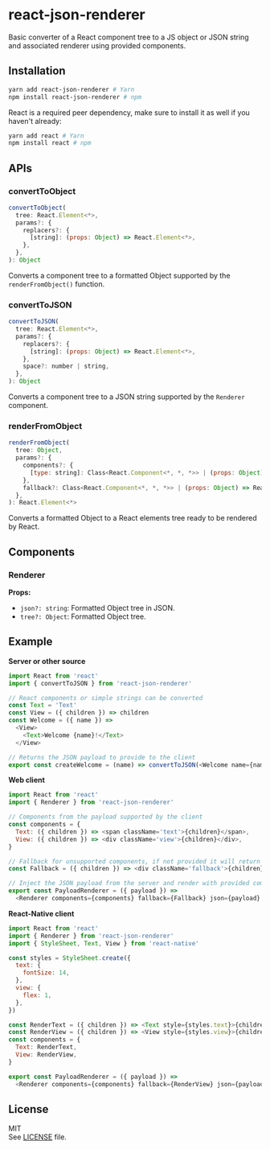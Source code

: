 # react-json-renderer

Basic converter of a React component tree to a JS object or JSON string and associated renderer using provided components.

## Installation

```sh
yarn add react-json-renderer # Yarn
npm install react-json-renderer # npm
```

React is a required peer dependency, make sure to install it as well if you haven't already:

```sh
yarn add react # Yarn
npm install react # npm
```

## APIs

### convertToObject

```js
convertToObject(
  tree: React.Element<*>,
  params?: {
    replacers?: {
      [string]: (props: Object) => React.Element<*>,
    },
  },
): Object
```

Converts a component tree to a formatted Object supported by the `renderFromObject()` function.

### convertToJSON

```js
convertToJSON(
  tree: React.Element<*>,
  params?: {
    replacers?: {
      [string]: (props: Object) => React.Element<*>,
    },
    space?: number | string,
  },
): Object
```

Converts a component tree to a JSON string supported by the `Renderer` component.

### renderFromObject

```js
renderFromObject(
  tree: Object,
  params?: {
    components?: {
      [type: string]: Class<React.Component<*, *, *>> | (props: Object) => React.Element<*>,
    },
    fallback?: Class<React.Component<*, *, *>> | (props: Object) => React.Element<*>,
  },
): React.Element<*>
```

Converts a formatted Object to a React elements tree ready to be rendered by React.

## Components

### Renderer

**Props:**

- `json?: string`: Formatted Object tree in JSON.
- `tree?: Object`: Formatted Object tree.

## Example

**Server or other source**

```js
import React from 'react'
import { convertToJSON } from 'react-json-renderer'

// React components or simple strings can be converted
const Text = 'Text'
const View = ({ children }) => children
const Welcome = ({ name }) =>
  <View>
    <Text>Welcome {name}!</Text>
  </View>

// Returns the JSON payload to provide to the client
export const createWelcome = (name) => convertToJSON(<Welcome name={name} />)
```

**Web client**

```js
import React from 'react'
import { Renderer } from 'react-json-renderer'

// Components from the payload supported by the client
const components = {
  Text: ({ children }) => <span className='text'>{children}</span>,
  View: ({ children }) => <div className='view'>{children}</div>,
}

// Fallback for unsupported components, if not provided it will return null and therefore not render the component and its children
const Fallback = ({ children }) => <div className='fallback'>{children}</div>

// Inject the JSON payload from the server and render with provided component and fallback
export const PayloadRenderer = ({ payload }) =>
  <Renderer components={components} fallback={Fallback} json={payload} />
```

**React-Native client**

```js
import React from 'react'
import { Renderer } from 'react-json-renderer'
import { StyleSheet, Text, View } from 'react-native'

const styles = StyleSheet.create({
  text: {
    fontSize: 14,
  },
  view: {
    flex: 1,
  },
})

const RenderText = ({ children }) => <Text style={styles.text}>{children}</Text>
const RenderView = ({ children }) => <View style={styles.view}>{children}</View>
const components = {
  Text: RenderText,
  View: RenderView,
}

export const PayloadRenderer = ({ payload }) =>
  <Renderer components={components} fallback={RenderView} json={payload} />
```

## License

MIT  
See [LICENSE](LICENSE) file.
